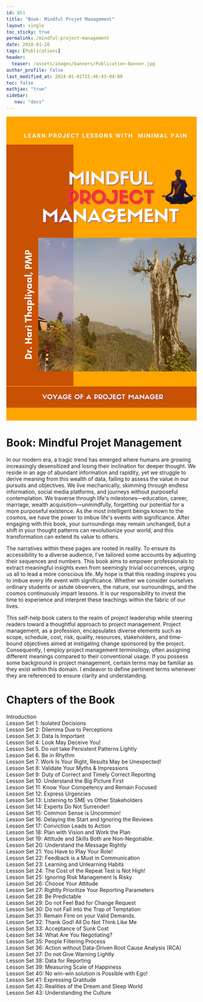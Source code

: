 ```yaml
---
id: 851    
title: "Book: Mindful Projet Management"
layout: single
toc_sticky: true
permalink: /mindful-project-management
date: 2018-01-28
tags: [Publications]
header:
  teaser: /assets/images/banners/Publication-Banner.jpg
author_profile: false
last_modified_at: 2024-01-01T15:46:43-04:00
toc: false
mathjax: "true"
sidebar:
   nav: "docs"
---
```


![Book: Mindful Projet Management](/assets/images/projects/mfpm-editation1.jpg)
# Book: Mindful Projet Management

In our modern era, a tragic trend has emerged where humans are growing increasingly desensitized and losing their inclination for deeper thought. We reside in an age of abundant information and rapidity, yet we struggle to derive meaning from this wealth of data, failing to assess the value in our pursuits and objectives. We live mechanically, skimming through endless information, social media platforms, and journeys without purposeful contemplation. We traverse through life's milestones—education, career, marriage, wealth acquisition—unmindfully, forgetting our potential for a more purposeful existence. As the most intelligent beings known to the cosmos, we have the power to imbue life's events with significance. After engaging with this book, your surroundings may remain unchanged, but a shift in your thought patterns can revolutionize your world, and this transformation can extend its value to others.

The narratives within these pages are rooted in reality. To ensure its accessibility to a diverse audience, I've tailored some accounts by adjusting their sequences and numbers. This book aims to empower professionals to extract meaningful insights even from seemingly trivial occurrences, urging us all to lead a more conscious life. My hope is that this reading inspires you to imbue every life event with significance. Whether we consider ourselves ordinary students or astute observers, the nature, our surroundings, and the cosmos continuously impart lessons. It is our responsibility to invest the time to experience and interpret these teachings within the fabric of our lives.

This self-help book caters to the realm of project leadership while steering readers toward a thoughtful approach to project management. Project management, as a profession, encapsulates diverse elements such as scope, schedule, cost, risk, quality, resources, stakeholders, and time-bound objectives aimed at instigating change sponsored by the project. Consequently, I employ project management terminology, often assigning different meanings compared to their conventional usage. If you possess some background in project management, certain terms may be familiar as they exist within this domain. I endeavor to define pertinent terms whenever they are referenced to ensure clarity and understanding.

# Chapters of the Book

Introduction    
Lesson Set 1: Isolated Decisions    
Lesson Set 2: Dilemma Due to Perceptions    
Lesson Set 3: Data Is Important    
Lesson Set 4: Look May Deceive You!    
Lesson Set 5. Do not take Persistent Patterns Lightly     
Lesson Set 6. Be in Rhythm    
Lesson Set 7. Work Is Your Right, Results May be Unexpected!    
Lesson Set 8: Validate Your Myths & Impressions    
Lesson Set 9: Duty of Correct and Timely Correct Reporting    
Lesson Set 10: Understand the Big Picture First    
Lesson Set 11: Know Your Competency and Remain Focused    
Lesson Set 12: Express Urgencies    
Lesson Set 13: Listening to SME vs Other Stakeholders    
Lesson Set 14: Experts Do Not Surrender!    
Lesson Set 15: Common Sense is Uncommon!    
Lesson Set 16: Delaying the Start and Ignoring the Reviews    
Lesson Set 17: Conviction Leads to Action    
Lesson Set 18: Plan with Vision and Work the Plan    
Lesson Set 19: Attitude and Skills Both are Non-Negotiable.    
Lesson Set 20: Understand the Message Rightly    
Lesson Set 21: You Have to Play Your Role!    
Lesson Set 22: Feedback is a Must in Communication    
Lesson Set 23: Learning and Unlearning Habits    
Lesson Set 24: The Cost of the Repeat Test is Not High!    
Lesson Set 25: Ignoring Risk Management Is Risky    
Lesson Set 26: Choose Your Attitude    
Lesson Set 27: Rightly Prioritize Your Reporting Parameters    
Lesson Set 28: Be Predictable    
Lesson Set 29: Do not Feel Bad for Change Request    
Lesson Set 30: Do not Fall into the Trap of Temptation    
Lesson Set 31: Remain Firm on your Valid Demands.    
Lesson Set 32: Thank God! All Do Not Think Like Me    
Lesson Set 33: Acceptance of Sunk Cost    
Lesson Set 34: What Are You Negotiating?    
Lesson Set 35: People Filtering Process    
Lesson Set 36: Action without Data-Driven Root Cause Analysis (RCA)    
Lesson Set 37: Do not Give Warning Lightly    
Lesson Set 38: Data for Reporting    
Lesson Set 39: Measuring Scale of Happiness    
Lesson Set 40: No win-win solution is Possible with Ego!    
Lesson Set 41: Expressing Gratitude    
Lesson Set 42: Realities of the Dream and Sleep World    
Lesson Set 43: Understanding the Culture    
